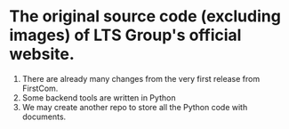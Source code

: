 # The original source code (excluding images) of LTS Group's official website. 
1. There are already many changes from the very first release from FirstCom. 
2. Some backend tools are written in Python
3. We may create another repo to store all the Python code with documents.